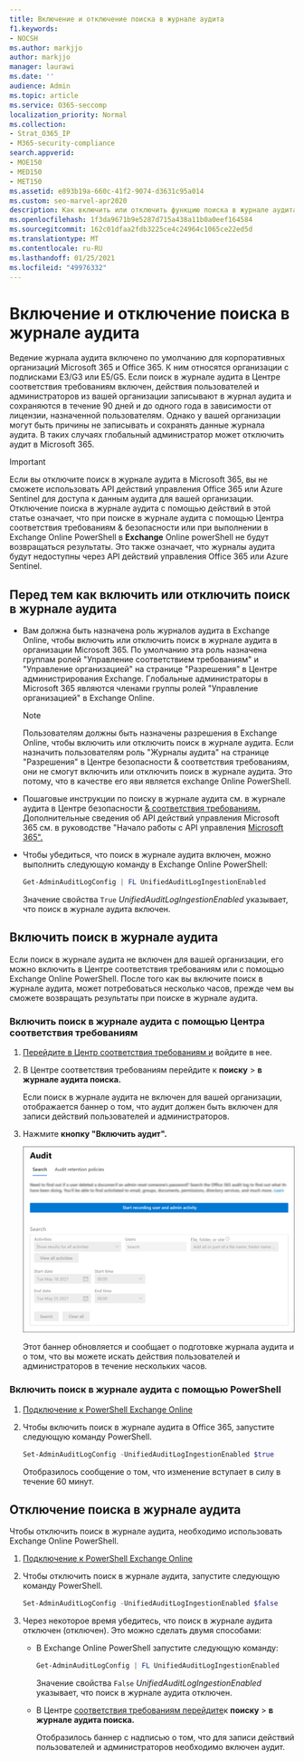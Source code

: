 ```yaml
---
title: Включение и отключение поиска в журнале аудита
f1.keywords:
- NOCSH
ms.author: markjjo
author: markjjo
manager: laurawi
ms.date: ''
audience: Admin
ms.topic: article
ms.service: O365-seccomp
localization_priority: Normal
ms.collection:
- Strat_O365_IP
- M365-security-compliance
search.appverid:
- MOE150
- MED150
- MET150
ms.assetid: e893b19a-660c-41f2-9074-d3631c95a014
ms.custom: seo-marvel-apr2020
description: Как включить или отключить функцию поиска в журнале аудита в Центре безопасности & соответствия требованиям, чтобы включить или отключить возможность администраторов выполнять поиск в журнале аудита.
ms.openlocfilehash: 1f3da9671b9e5287d715a438a11b0a0eef164584
ms.sourcegitcommit: 162c01dfaa2fdb3225ce4c24964c1065ce22ed5d
ms.translationtype: MT
ms.contentlocale: ru-RU
ms.lasthandoff: 01/25/2021
ms.locfileid: "49976332"
---
```

# <a name="turn-audit-log-search-on-or-off"></a>Включение и отключение поиска в журнале аудита

Ведение журнала аудита включено по умолчанию для корпоративных организаций Microsoft 365 и Office 365. К ним относятся организации с подписками E3/G3 или E5/G5. Если поиск в журнале аудита в Центре соответствия требованиям включен, действия пользователей и администраторов из вашей организации записывают в журнал аудита и сохраняются в течение 90 дней и до одного года в зависимости от лицензии, назначенной пользователям. Однако у вашей организации могут быть причины не записывать и сохранять данные журнала аудита. В таких случаях глобальный администратор может отключить аудит в Microsoft 365.

> [!IMPORTANT]
> Если вы отключите поиск в журнале аудита в Microsoft 365, вы не сможете использовать API действий управления Office 365 или Azure Sentinel для доступа к данным аудита для вашей организации. Отключение поиска в журнале аудита с помощью действий в этой статье означает, что при поиске в журнале аудита с помощью Центра соответствия требованиям & безопасности или при выполнении в Exchange Online PowerShell в **Exchange** Online powerShell не будут возвращаться результаты. Это также означает, что журналы аудита будут недоступны через API действий управления Office 365 или Azure Sentinel.
  
## <a name="before-you-turn-audit-log-search-on-or-off"></a>Перед тем как включить или отключить поиск в журнале аудита

- Вам должна быть назначена роль журналов аудита в Exchange Online, чтобы включить или отключить поиск в журнале аудита в организации Microsoft 365. По умолчанию эта роль назначена группам ролей "Управление соответствием требованиям" и "Управление организацией" на странице "Разрешения" в Центре администрирования Exchange.  Глобальные администраторы в Microsoft 365 являются членами группы ролей "Управление организацией" в Exchange Online. 
    
    > [!NOTE]
    > Пользователям должны быть назначены разрешения в Exchange Online, чтобы включить или отключить поиск в журнале аудита. Если назначить пользователям роль "Журналы аудита" на странице "Разрешения" в Центре безопасности & соответствия требованиям, они не смогут включить или отключить поиск в журнале аудита.  Это потому, что в качестве его яви является exchange Online PowerShell. 
    
- Пошаговые инструкции по поиску в журнале аудита см. в журнале аудита в Центре безопасности [& соответствия требованиям.](search-the-audit-log-in-security-and-compliance.md) Дополнительные сведения об API действий управления Microsoft 365 см. в руководстве "Начало работы с API управления [Microsoft 365".](https://docs.microsoft.com/office/office-365-management-api/get-started-with-office-365-management-apis)

- Чтобы убедиться, что поиск в журнале аудита включен, можно выполнить следующую команду в Exchange Online PowerShell:

    ```powershell
    Get-AdminAuditLogConfig | FL UnifiedAuditLogIngestionEnabled
    ```

    Значение свойства  `True`  _UnifiedAuditLogIngestionEnabled_ указывает, что поиск в журнале аудита включен. 
    
## <a name="turn-on-audit-log-search"></a>Включить поиск в журнале аудита

Если поиск в журнале аудита не включен для вашей организации, его можно включить в Центре соответствия требованиям или с помощью Exchange Online PowerShell. После того как вы включите поиск в журнале аудита, может потребоваться несколько часов, прежде чем вы сможете возвращать результаты при поиске в журнале аудита.
  
### <a name="use-the-compliance-center-to-turn-on-audit-log-search"></a>Включить поиск в журнале аудита с помощью Центра соответствия требованиям

1. [Перейдите в Центр соответствия требованиям и](https://protection.office.com) войдите в нее.

2. В Центре соответствия требованиям перейдите к **поиску**  >  **в журнале аудита поиска.**

   Если поиск в журнале аудита не включен для вашей организации, отображается баннер о том, что аудит должен быть включен для записи действий пользователей и администраторов.

3. Нажмите **кнопку "Включить аудит".**

    ![Нажмите кнопку "Включить аудит"](../media/39a9d35f-88d0-4bbe-a962-0be2f838e2bf.png)
  
    Этот баннер обновляется и сообщает о подготовке журнала аудита и о том, что вы можете искать действия пользователей и администраторов в течение нескольких часов.

### <a name="use-powershell-to-turn-on-audit-log-search"></a>Включить поиск в журнале аудита с помощью PowerShell

1. [Подключение к PowerShell Exchange Online](https://go.microsoft.com/fwlink/p/?LinkID=396554)

2. Чтобы включить поиск в журнале аудита в Office 365, запустите следующую команду PowerShell.

    ```powershell
    Set-AdminAuditLogConfig -UnifiedAuditLogIngestionEnabled $true
    ```

    Отобразилось сообщение о том, что изменение вступает в силу в течение 60 минут.
  
## <a name="turn-off-audit-log-search"></a>Отключение поиска в журнале аудита

Чтобы отключить поиск в журнале аудита, необходимо использовать Exchange Online PowerShell.
  
1. [Подключение к PowerShell Exchange Online](https://go.microsoft.com/fwlink/p/?LinkID=396554)

2. Чтобы отключить поиск в журнале аудита, запустите следующую команду PowerShell.

    ```powershell
    Set-AdminAuditLogConfig -UnifiedAuditLogIngestionEnabled $false
    ```

3. Через некоторое время убедитесь, что поиск в журнале аудита отключен (отключен). Это можно сделать двумя способами:

    - В Exchange Online PowerShell запустите следующую команду:

      ```powershell
      Get-AdminAuditLogConfig | FL UnifiedAuditLogIngestionEnabled
      ```

      Значение свойства  `False`  _UnifiedAuditLogIngestionEnabled_ указывает, что поиск в журнале аудита отключен. 

    - В Центре [соответствия требованиям перейдите](https://protection.office.com)к **поиску** \> **в журнале аудита поиска.**

      Отобразилось баннер с надписью о том, что для записи действий пользователей и администраторов необходимо включен аудит.
